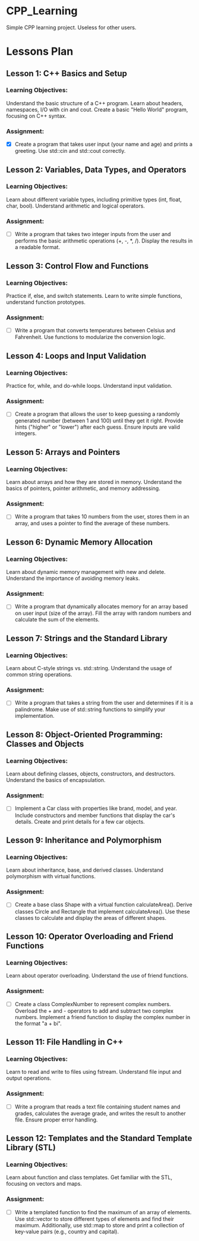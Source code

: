 # CPP_Learning
Simple CPP learning project. Useless for other users.

# Lessons Plan
## Lesson 1: C++ Basics and Setup
### Learning Objectives:

Understand the basic structure of a C++ program.
Learn about headers, namespaces, I/O with cin and cout.
Create a basic "Hello World" program, focusing on C++ syntax.
### Assignment: 
- [x] Create a program that takes user input (your name and age) and prints a greeting. Use std::cin and std::cout correctly.

## Lesson 2: Variables, Data Types, and Operators
### Learning Objectives:

Learn about different variable types, including primitive types (int, float, char, bool).
Understand arithmetic and logical operators.
### Assignment:
- [ ] Write a program that takes two integer inputs from the user and performs the basic arithmetic operations (+, -, *, /). Display the results in a readable format.

## Lesson 3: Control Flow and Functions
### Learning Objectives:

Practice if, else, and switch statements.
Learn to write simple functions, understand function prototypes.
### Assignment:
- [ ] Write a program that converts temperatures between Celsius and Fahrenheit. Use functions to modularize the conversion logic.

## Lesson 4: Loops and Input Validation
### Learning Objectives:

Practice for, while, and do-while loops.
Understand input validation.
### Assignment: 
- [ ] Create a program that allows the user to keep guessing a randomly generated number (between 1 and 100) until they get it right. Provide hints ("higher" or "lower") after each guess. Ensure inputs are valid integers.

## Lesson 5: Arrays and Pointers
### Learning Objectives:

Learn about arrays and how they are stored in memory.
Understand the basics of pointers, pointer arithmetic, and memory addressing.
### Assignment: 
- [ ] Write a program that takes 10 numbers from the user, stores them in an array, and uses a pointer to find the average of these numbers.

## Lesson 6: Dynamic Memory Allocation
### Learning Objectives:

Learn about dynamic memory management with new and delete.
Understand the importance of avoiding memory leaks.
### Assignment:
- [ ] Write a program that dynamically allocates memory for an array based on user input (size of the array). Fill the array with random numbers and calculate the sum of the elements.

## Lesson 7: Strings and the Standard Library
### Learning Objectives:

Learn about C-style strings vs. std::string.
Understand the usage of common string operations.
### Assignment:
- [ ] Write a program that takes a string from the user and determines if it is a palindrome. Make use of std::string functions to simplify your implementation.

## Lesson 8: Object-Oriented Programming: Classes and Objects
### Learning Objectives:

Learn about defining classes, objects, constructors, and destructors.
Understand the basics of encapsulation.
### Assignment: 
- [ ] Implement a Car class with properties like brand, model, and year. Include constructors and member functions that display the car's details. Create and print details for a few car objects.

## Lesson 9: Inheritance and Polymorphism
### Learning Objectives:

Learn about inheritance, base, and derived classes.
Understand polymorphism with virtual functions.
### Assignment: 
- [ ] Create a base class Shape with a virtual function calculateArea(). Derive classes Circle and Rectangle that implement calculateArea(). Use these classes to calculate and display the areas of different shapes.

## Lesson 10: Operator Overloading and Friend Functions
### Learning Objectives:

Learn about operator overloading.
Understand the use of friend functions.
### Assignment: 
- [ ] Create a class ComplexNumber to represent complex numbers. Overload the + and - operators to add and subtract two complex numbers. Implement a friend function to display the complex number in the format "a + bi".

## Lesson 11: File Handling in C++
### Learning Objectives:

Learn to read and write to files using fstream.
Understand file input and output operations.
### Assignment: 
- [ ] Write a program that reads a text file containing student names and grades, calculates the average grade, and writes the result to another file. Ensure proper error handling.

## Lesson 12: Templates and the Standard Template Library (STL)
### Learning Objectives:

Learn about function and class templates.
Get familiar with the STL, focusing on vectors and maps.
### Assignment: 
- [ ] Write a templated function to find the maximum of an array of elements. Use std::vector to store different types of elements and find their maximum. Additionally, use std::map to store and print a collection of key-value pairs (e.g., country and capital).
